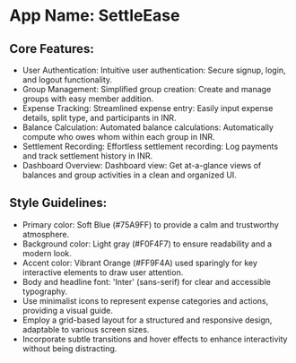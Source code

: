 # **App Name**: SettleEase

## Core Features:

- User Authentication: Intuitive user authentication: Secure signup, login, and logout functionality.
- Group Management: Simplified group creation: Create and manage groups with easy member addition.
- Expense Tracking: Streamlined expense entry: Easily input expense details, split type, and participants in INR.
- Balance Calculation: Automated balance calculations: Automatically compute who owes whom within each group in INR.
- Settlement Recording: Effortless settlement recording: Log payments and track settlement history in INR.
- Dashboard Overview: Dashboard view: Get at-a-glance views of balances and group activities in a clean and organized UI.

## Style Guidelines:

- Primary color: Soft Blue (#75A9FF) to provide a calm and trustworthy atmosphere.
- Background color: Light gray (#F0F4F7) to ensure readability and a modern look.
- Accent color: Vibrant Orange (#FF9F4A) used sparingly for key interactive elements to draw user attention.
- Body and headline font: 'Inter' (sans-serif) for clear and accessible typography.
- Use minimalist icons to represent expense categories and actions, providing a visual guide.
- Employ a grid-based layout for a structured and responsive design, adaptable to various screen sizes.
- Incorporate subtle transitions and hover effects to enhance interactivity without being distracting.
